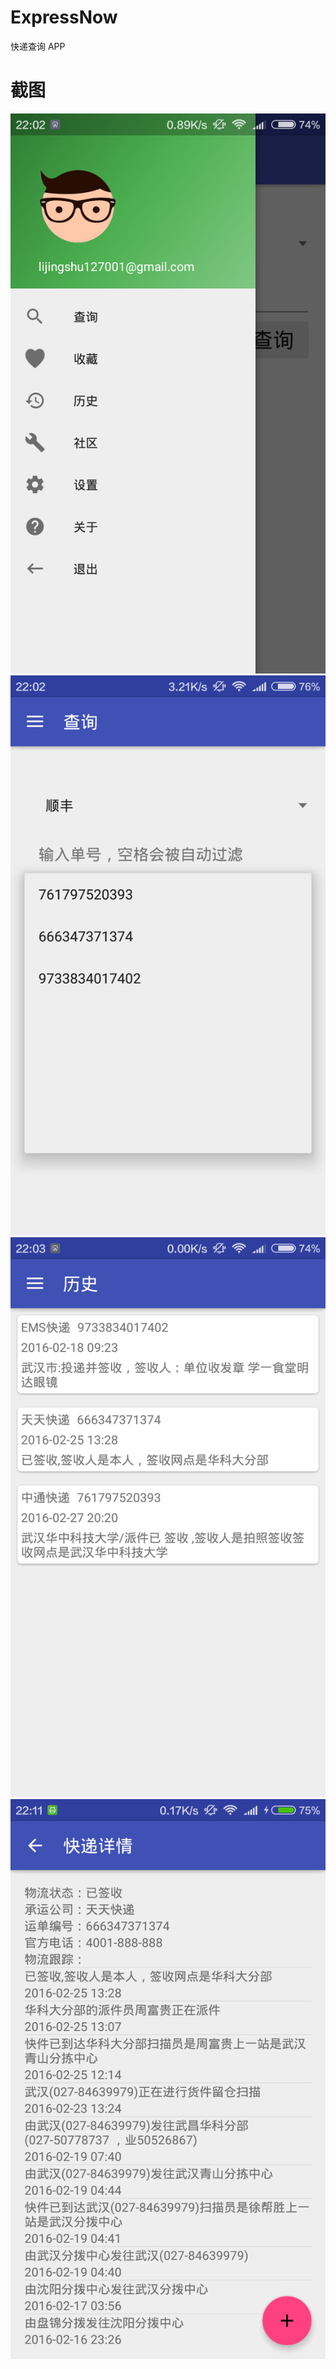 # ExpressNow
快递查询 APP
# 截图
![](https://raw.githubusercontent.com/PhaseDiagram/ExpressNow/master/Screenshots/Screenshot_2016-03-20-22-02-54_pw.arcticwind.expressnow.png)
![](https://raw.githubusercontent.com/PhaseDiagram/ExpressNow/master/Screenshots/Screenshot_2016-03-20-22-02-02_pw.arcticwind.expressnow.png)
![](https://raw.githubusercontent.com/PhaseDiagram/ExpressNow/master/Screenshots/Screenshot_2016-03-20-22-03-02_pw.arcticwind.expressnow.png)
![](https://raw.githubusercontent.com/PhaseDiagram/ExpressNow/master/Screenshots/Screenshot_2016-03-20-22-11-00_pw.arcticwind.expressnow.png)
